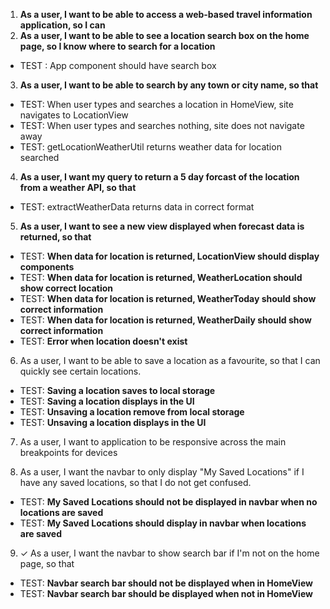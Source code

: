 1. **As a user, I want to be able to access a web-based travel information application, so I can**
2. **As a user, I want to be able to see a location search box on the home page, so I know where to search for a location**

- TEST : App component should have search box

3. **As a user, I want to be able to search by any town or city name, so that**

- TEST: When user types and searches a location in HomeView, site navigates to LocationView
- TEST: When user types and searches nothing, site does not navigate away
- TEST: getLocationWeatherUtil returns weather data for location searched

4. **As a user, I want my query to return a 5 day forcast of the location from a weather API, so that**

- TEST: extractWeatherData returns data in correct format

5. **As a user, I want to see a new view displayed when forecast data is returned, so that**

- TEST: **When data for location is returned, LocationView should display components**
- TEST: **When data for location is returned, WeatherLocation should show correct location**
- TEST: **When data for location is returned, WeatherToday should show correct information**
- TEST: **When data for location is returned, WeatherDaily should show correct information**
- TEST: **Error when location doesn't exist**

6. As a user, I want to be able to save a location as a favourite, so that I can quickly see certain locations.

- TEST: **Saving a location saves to local storage**
- TEST: **Saving a location displays in the UI**
- TEST: **Unsaving a location remove from local storage**
- TEST: **Unsaving a location displays in the UI**

7. As a user, I want to application to be responsive across the main breakpoints for devices

8. As a user, I want the navbar to only display "My Saved Locations" if I have any saved locations, so that I do not get confused.

- TEST: **My Saved Locations should not be displayed in navbar when no locations are saved**
- TEST: **My Saved Locations should display in navbar when locations are saved**

9. ✓ As a user, I want the navbar to show search bar if I'm not on the home page, so that

- TEST: **Navbar search bar should not be displayed when in HomeView**
- TEST: **Navbar search bar should be displayed when not in HomeView**
